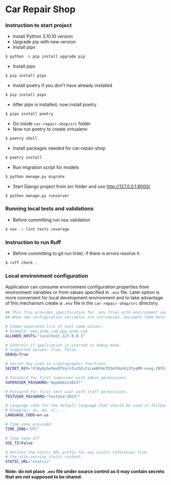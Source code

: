 # Car Repair Shop

### Instruction to start project
- Install Python 3.10.10 version 
- Upgrade pip with new version
- Install pipx
```bash
$ python -m pip install upgrade pip
```
- Install pipx
```bash
$ pip install pipx
```
- Install poetry if you don't have already installed
```bash
$ pip install pipx
```
- After pipx is installed, now install poetry
```bash
$ pipx install poetry
```
- Go inside `car-repair-shop/src` folder
- Now run poetry to create virtualenv
```bash
$ poetry shell
```
- Install packages needed for car-repair-shop
```bash
$ poetry install
```
- Run migration script for models
```bash
$ python manage.py migrate
```
- Start Django project from src folder and use http://127.0.0.1:8000/
```bash
$ python manage.py runserver
```

### Running local tests and validations
- Before committing run nox validation
```bash
$ nox -s lint tests coverage
```

### Instruction to run Ruff

- Before committing to git run linter, if there is errors resolve it
```bash
$ ruff check .
```

### Local environment configuration

Application can consume environment configuration properties from environment variables or from values 
specified in `.env` file. Later option is more convenient for local development environment and to take 
advantage of this mechanism create a `.env` file in the `car-repair-shop/src` directory.

```bash
## This file provides specification for .env files with environment specific settings.
## When new configuration variables are introduced, document them here first.

# Comma-separated list of host name values.
# Example: www.acme.com,app.acme.com
ALLOWED_HOSTS="localhost,127.0.0.1"

# Controls if application is started in debug mode.
# Supported values: True, False
DEBUG=True

# Secret key used in cryptographic functions.
SECRET_KEY="XlNyEphe5mxDTVyrnIurOZvYsLemBtHnTD3mYQuUAj2PyqMM-unog-20fhZn89TP"

# Password for first superuser with admin permissions.
SUPERUSER_PASSWORD="AppAdmin2023!"

# Password for first test user with staff permissions.
TESTUSER_PASSWORD="TestUser2023!"

# Language code for the default language that should be used in fallback situations.
# Examples: en, de, sl, ...
LANGUAGE_CODE=en-us

# Time zone provided
TIME_ZONE="UTC"

# Time zone off
USE_TZ=False

# Defines the static URL prefix for any assets references from
# the site serving static content.
STATIC_URL="static/"
```

**Note: do not place `.env` file under source control as it may contain secrets that are not supposed to 
be shared.**
